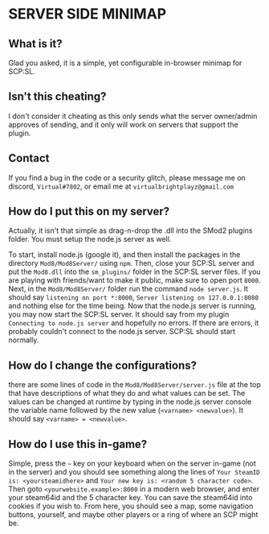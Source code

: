 # SERVER SIDE MINIMAP
## What is it?

Glad you asked, it is a simple, yet configurable in-browser minimap for SCP:SL.

## Isn't this cheating?

I don't consider it cheating as this only sends what the server owner/admin approves of sending, and it only will work on servers that support the plugin.

## Contact

If you find a bug in the code or a security glitch, please message me on discord, `Virtual#7802`, or email me at `virtualbrightplayz@gmail.com`

## How do I put this on my server?

Actually, it isn't that simple as drag-n-drop the .dll into the SMod2 plugins folder. You must setup the node.js server as well.

To start, install node.js (google it), and then install the packages in the directory `Mod8/Mod8Server/` using `npm`.
Then, close your SCP:SL server and put the `Mod8.dll` into the `sm_plugins/` folder in the SCP:SL server files.
If you are playing with friends/want to make it public, make sure to open port `8000`.
Next, in the `Mod8/Mod8Server/` folder run the command `node server.js`. It should say `listening on port *:8000`, `Server listening on 127.0.0.1:8080` and nothing else for the time being.
Now that the node.js server is running, you may now start the SCP:SL server. It should say from my plugin `Connecting to node.js server` and hopefully no errors. If there are errors, it probably couldn't connect to the node.js server.
SCP:SL should start normally.

## How do I change the configurations?

there are some lines of code in the `Mod8/Mod8Server/server.js` file at the top that have descriptions of what they do and what values can be set. The values can be changed at runtime by typing in the node.js server console the variable name followed by the new value (`<varname> <newvalue>`). It should say `<varname> = <newvalue>`.

## How do I use this in-game?

Simple, press the `~` key on your keyboard when on the server in-game (not in the server) and you should see something along the lines of `Your SteamID is: <yoursteamidhere>` and `Your new key is: <random 5 character code>`.
Then goto `<yourwebsite.example>:8000` in a modern web browser, and enter your steam64id and the 5 character key. You can save the steam64id into cookies if you wish to.
From here, you should see a map, some navigation buttons, yourself, and maybe other players or a ring of where an SCP might be.
